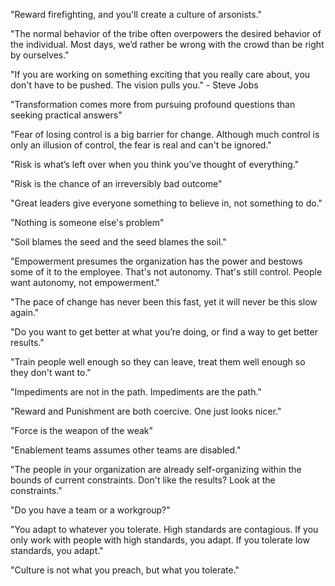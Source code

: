 "Reward firefighting, and you'll create a culture of arsonists."

"The normal behavior of the tribe often overpowers the desired behavior of the individual. Most days, we’d rather be wrong with the crowd than be right by ourselves."

"If you are working on something exciting that you really care about, you don't have to be pushed. The vision pulls you." - Steve Jobs

"Transformation comes more from pursuing profound questions than seeking practical answers"

"Fear of losing control is a big barrier for change. Although much control is only an illusion of control, the fear is real and can't be ignored."

"Risk is what’s left over when you think you’ve thought of everything."

"Risk is the chance of an irreversibly bad outcome"

"Great leaders give everyone something to believe in, not something to do."

"Nothing is someone else's problem"

"Soil blames the seed and the seed blames the soil."

"Empowerment presumes the organization has the power and bestows some of it to the employee. That's not autonomy. That's still control. People want autonomy, not empowerment."

"The pace of change has never been this fast, yet it will never be this slow again."

"Do you want to get better at what you’re doing, or find a way to get better results."

"Train people well enough so they can leave, treat them well enough so they don't want to."

"Impediments are not in the path. Impediments are the path."

"Reward and Punishment are both coercive. One just looks nicer."

"Force is the weapon of the weak"

"Enablement teams assumes other teams are disabled."

"The people in your organization are already self-organizing within the bounds of current constraints. Don't like the results? Look at the constraints."

"Do you have a team or a workgroup?"

"You adapt to whatever you tolerate. High standards are contagious. If you only work with people with high standards, you adapt. If you tolerate low standards, you adapt."

"Culture is not what you preach, but what you tolerate."
